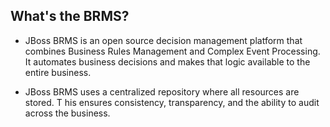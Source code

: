 What's the BRMS?
----------------

* JBoss BRMS is an open source decision management platform that combines Business Rules Management and Complex Event Processing. It automates business decisions and makes that logic available to the entire business.

* JBoss BRMS uses a centralized repository where all resources are stored. T his ensures consistency, transparency, and the ability to audit across the business.



